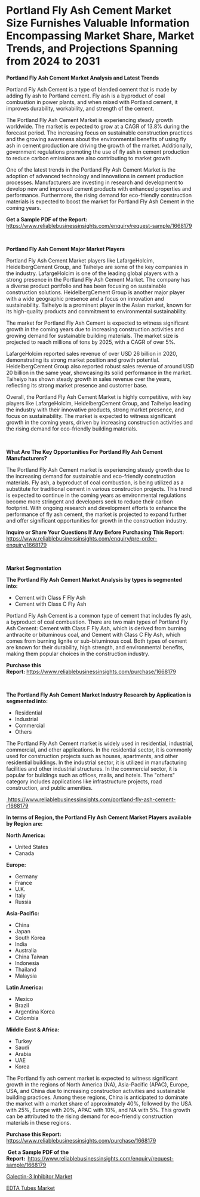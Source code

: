 <p><h1>Portland Fly Ash Cement Market Size Furnishes Valuable Information Encompassing Market Share, Market Trends, and Projections Spanning from 2024 to 2031</h1></p><p><strong>Portland Fly Ash Cement Market Analysis and Latest Trends</strong></p>
<p><p>Portland Fly Ash Cement is a type of blended cement that is made by adding fly ash to Portland cement. Fly ash is a byproduct of coal combustion in power plants, and when mixed with Portland cement, it improves durability, workability, and strength of the cement.</p><p>The Portland Fly Ash Cement Market is experiencing steady growth worldwide. The market is expected to grow at a CAGR of 13.8% during the forecast period. The increasing focus on sustainable construction practices and the growing awareness about the environmental benefits of using fly ash in cement production are driving the growth of the market. Additionally, government regulations promoting the use of fly ash in cement production to reduce carbon emissions are also contributing to market growth.</p><p>One of the latest trends in the Portland Fly Ash Cement Market is the adoption of advanced technology and innovations in cement production processes. Manufacturers are investing in research and development to develop new and improved cement products with enhanced properties and performance. Furthermore, the rising demand for eco-friendly construction materials is expected to boost the market for Portland Fly Ash Cement in the coming years.</p></p>
<p><strong>Get a Sample PDF of the Report:&nbsp;</strong> <a href="https://www.reliablebusinessinsights.com/enquiry/request-sample/1668179">https://www.reliablebusinessinsights.com/enquiry/request-sample/1668179</a></p>
<p>&nbsp;</p>
<p><strong>Portland Fly Ash Cement Major Market Players</strong></p>
<p><p>Portland Fly Ash Cement Market players like LafargeHolcim, HeidelbergCement Group, and Taiheiyo are some of the key companies in the industry. LafargeHolcim is one of the leading global players with a strong presence in the Portland Fly Ash Cement Market. The company has a diverse product portfolio and has been focusing on sustainable construction solutions. HeidelbergCement Group is another major player with a wide geographic presence and a focus on innovation and sustainability. Taiheiyo is a prominent player in the Asian market, known for its high-quality products and commitment to environmental sustainability. </p><p>The market for Portland Fly Ash Cement is expected to witness significant growth in the coming years due to increasing construction activities and growing demand for sustainable building materials. The market size is projected to reach millions of tons by 2025, with a CAGR of over 5%.</p><p>LafargeHolcim reported sales revenue of over USD 26 billion in 2020, demonstrating its strong market position and growth potential. HeidelbergCement Group also reported robust sales revenue of around USD 20 billion in the same year, showcasing its solid performance in the market. Taiheiyo has shown steady growth in sales revenue over the years, reflecting its strong market presence and customer base.</p><p>Overall, the Portland Fly Ash Cement Market is highly competitive, with key players like LafargeHolcim, HeidelbergCement Group, and Taiheiyo leading the industry with their innovative products, strong market presence, and focus on sustainability. The market is expected to witness significant growth in the coming years, driven by increasing construction activities and the rising demand for eco-friendly building materials.</p></p>
<p>&nbsp;</p>
<p><strong>What Are The Key Opportunities For Portland Fly Ash Cement Manufacturers?</strong></p>
<p><p>The Portland Fly Ash Cement market is experiencing steady growth due to the increasing demand for sustainable and eco-friendly construction materials. Fly ash, a byproduct of coal combustion, is being utilized as a substitute for traditional cement in various construction projects. This trend is expected to continue in the coming years as environmental regulations become more stringent and developers seek to reduce their carbon footprint. With ongoing research and development efforts to enhance the performance of fly ash cement, the market is projected to expand further and offer significant opportunities for growth in the construction industry.</p></p>
<p><strong>Inquire or Share Your Questions If Any Before Purchasing This Report:</strong> <a href="https://www.reliablebusinessinsights.com/enquiry/pre-order-enquiry/1668179">https://www.reliablebusinessinsights.com/enquiry/pre-order-enquiry/1668179</a></p>
<p>&nbsp;</p>
<p><strong>Market Segmentation</strong></p>
<p><strong>The Portland Fly Ash Cement Market Analysis by types is segmented into:</strong></p>
<p><ul><li>Cement with Class F Fly Ash</li><li>Cement with Class C Fly Ash</li></ul></p>
<p><p>Portland Fly Ash Cement is a common type of cement that includes fly ash, a byproduct of coal combustion. There are two main types of Portland Fly Ash Cement: Cement with Class F Fly Ash, which is derived from burning anthracite or bituminous coal, and Cement with Class C Fly Ash, which comes from burning lignite or sub-bituminous coal. Both types of cement are known for their durability, high strength, and environmental benefits, making them popular choices in the construction industry.</p></p>
<p><strong>Purchase this Report:&nbsp;</strong><a href="https://www.reliablebusinessinsights.com/purchase/1668179">https://www.reliablebusinessinsights.com/purchase/1668179</a></p>
<p>&nbsp;</p>
<p><strong>The Portland Fly Ash Cement Market Industry Research by Application is segmented into:</strong></p>
<p><ul><li>Residential</li><li>Industrial</li><li>Commercial</li><li>Others</li></ul></p>
<p><p>The Portland Fly Ash Cement market is widely used in residential, industrial, commercial, and other applications. In the residential sector, it is commonly used for construction projects such as houses, apartments, and other residential buildings. In the industrial sector, it is utilized in manufacturing facilities and other industrial structures. In the commercial sector, it is popular for buildings such as offices, malls, and hotels. The "others" category includes applications like infrastructure projects, road construction, and public amenities.</p></p>
<p><a href="https://www.reliablebusinessinsights.com/portland-fly-ash-cement-r1668179">&nbsp;https://www.reliablebusinessinsights.com/portland-fly-ash-cement-r1668179</a></p>
<p><strong>In terms of Region, the Portland Fly Ash Cement Market Players available by Region are:</strong></p>
<p>
    <p> <strong> North America: </strong>
        <ul>
            <li>United States</li>
            <li>Canada</li>
        </ul>
        </p> 
    <p> <strong> Europe: </strong>
        <ul>
            <li>Germany</li>
            <li>France</li>
            <li>U.K.</li>
            <li>Italy</li>
            <li>Russia</li>
        </ul>
        </p> 
    <p> <strong> Asia-Pacific: </strong>
        <ul>
            <li>China</li>
            <li>Japan</li>
            <li>South Korea</li>
            <li>India</li>
            <li>Australia</li>
            <li>China Taiwan</li>
            <li>Indonesia</li>
            <li>Thailand</li>
            <li>Malaysia</li>
        </ul>
        </p> 
    <p> <strong> Latin America: </strong>
        <ul>
            <li>Mexico</li>
            <li>Brazil</li>
            <li>Argentina Korea</li>
            <li>Colombia</li>
        </ul>
        </p> 
    <p> <strong> Middle East & Africa: </strong>
        <ul>
            <li>Turkey</li>
            <li>Saudi</li>
            <li>Arabia</li>
            <li>UAE</li>
            <li>Korea</li>
        </ul>
    </p>
    </p>
<p><p>The Portland fly ash cement market is expected to witness significant growth in the regions of North America (NA), Asia-Pacific (APAC), Europe, USA, and China due to increasing construction activities and sustainable building practices. Among these regions, China is anticipated to dominate the market with a market share of approximately 40%, followed by the USA with 25%, Europe with 20%, APAC with 10%, and NA with 5%. This growth can be attributed to the rising demand for eco-friendly construction materials in these regions.</p></p>
<p><strong>Purchase this Report: </strong><a href="https://www.reliablebusinessinsights.com/purchase/1668179">https://www.reliablebusinessinsights.com/purchase/1668179</a></p>
<p>&nbsp;<strong>Get a Sample PDF of the Report:&nbsp;&nbsp;</strong><a href="https://www.reliablebusinessinsights.com/enquiry/request-sample/1668179">https://www.reliablebusinessinsights.com/enquiry/request-sample/1668179</a></p>
<p><strong></strong></p>
<p><p><a href="https://github.com/elizabethdagraca/Market-Research-Report-List-4/blob/main/galectin-3-inhibitor-market.md">Galectin-3 Inhibitor Market</a></p><p><a href="https://view.publitas.com/reportprime-1/an-in-depth-analysis-of-the-global-edta-tubes-market-scope-and-its-rapid-growing-6-5-cagr-forcasted-for-period-from-2024-to-2031/">EDTA Tubes Market</a></p></p>